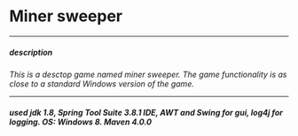 # Miner sweeper
___
##### description
*This is a desctop game named miner sweeper. The game functionality is as close to a standard Windows version of the game.*
___
 
##### used jdk 1.8, Spring Tool Suite 3.8.1 IDE, AWT and Swing for gui, log4j for logging. OS: Windows 8. Maven 4.0.0


